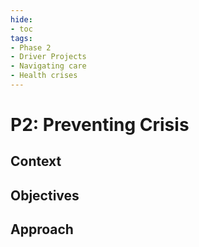 ```yaml
---
hide:
- toc
tags:
- Phase 2
- Driver Projects
- Navigating care
- Health crises
---
```


# P2: Preventing Crisis

## Context

## Objectives

## Approach
